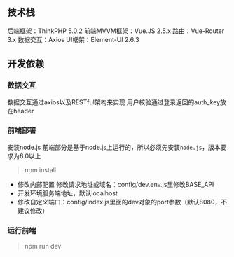 ## 技术栈

后端框架：ThinkPHP 5.0.2
前端MVVM框架：Vue.JS 2.5.x 
路由：Vue-Router 3.x 
数据交互：Axios 
UI框架：Element-UI 2.6.3 

## 开发依赖

### 数据交互 
数据交互通过axios以及RESTful架构来实现 
用户校验通过登录返回的auth_key放在header 

### 前端部署
安装node.js 前端部分是基于node.js上运行的，所以必须先安装`node.js`，版本要求为6.0以上

> npm install

- 修改内部配置 修改请求地址或域名：config/dev.env.js里修改BASE_API
- 开发环境服务端地址，默认localhost 
- 修改自定义端口：config/index.js里面的dev对象的port参数（默认8080，不建议修改）

### 运行前端
> npm run dev
